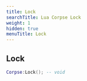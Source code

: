 ```yaml
---
title: Lock
searchTitle: Lua Corpse Lock
weight: 1
hidden: true
menuTitle: Lock
---
```

## Lock
```lua
Corpse:Lock(); -- void
```